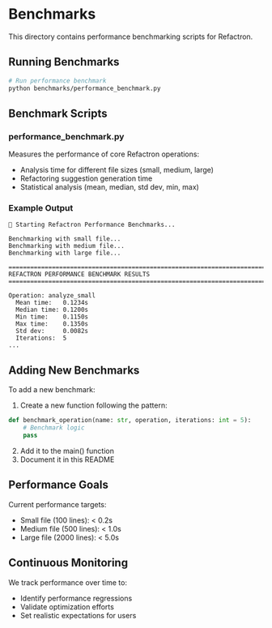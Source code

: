 # Benchmarks

This directory contains performance benchmarking scripts for Refactron.

## Running Benchmarks

```bash
# Run performance benchmark
python benchmarks/performance_benchmark.py
```

## Benchmark Scripts

### performance_benchmark.py

Measures the performance of core Refactron operations:
- Analysis time for different file sizes (small, medium, large)
- Refactoring suggestion generation time
- Statistical analysis (mean, median, std dev, min, max)

### Example Output

```
🚀 Starting Refactron Performance Benchmarks...

Benchmarking with small file...
Benchmarking with medium file...
Benchmarking with large file...

================================================================================
REFACTRON PERFORMANCE BENCHMARK RESULTS
================================================================================

Operation: analyze_small
  Mean time:   0.1234s
  Median time: 0.1200s
  Min time:    0.1150s
  Max time:    0.1350s
  Std dev:     0.0082s
  Iterations:  5
...
```

## Adding New Benchmarks

To add a new benchmark:

1. Create a new function following the pattern:
```python
def benchmark_operation(name: str, operation, iterations: int = 5):
    # Benchmark logic
    pass
```

2. Add it to the main() function
3. Document it in this README

## Performance Goals

Current performance targets:
- Small file (100 lines): < 0.2s
- Medium file (500 lines): < 1.0s
- Large file (2000 lines): < 5.0s

## Continuous Monitoring

We track performance over time to:
- Identify performance regressions
- Validate optimization efforts
- Set realistic expectations for users
